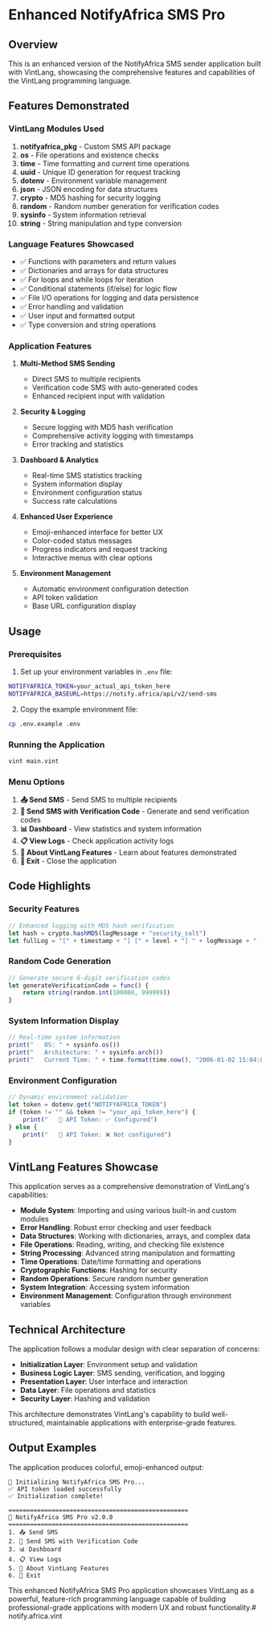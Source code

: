 # Enhanced NotifyAfrica SMS Pro

## Overview

This is an enhanced version of the NotifyAfrica SMS sender application built with VintLang, showcasing the comprehensive features and capabilities of the VintLang programming language.

## Features Demonstrated

### VintLang Modules Used

1. **notifyafrica_pkg** - Custom SMS API package
2. **os** - File operations and existence checks  
3. **time** - Time formatting and current time operations
4. **uuid** - Unique ID generation for request tracking
5. **dotenv** - Environment variable management
6. **json** - JSON encoding for data structures
7. **crypto** - MD5 hashing for security logging
8. **random** - Random number generation for verification codes
9. **sysinfo** - System information retrieval
10. **string** - String manipulation and type conversion

### Language Features Showcased

- ✅ Functions with parameters and return values
- ✅ Dictionaries and arrays for data structures
- ✅ For loops and while loops for iteration
- ✅ Conditional statements (if/else) for logic flow
- ✅ File I/O operations for logging and data persistence
- ✅ Error handling and validation
- ✅ User input and formatted output
- ✅ Type conversion and string operations

### Application Features

1. **Multi-Method SMS Sending**
   - Direct SMS to multiple recipients
   - Verification code SMS with auto-generated codes
   - Enhanced recipient input with validation

2. **Security & Logging**
   - Secure logging with MD5 hash verification
   - Comprehensive activity logging with timestamps
   - Error tracking and statistics

3. **Dashboard & Analytics**
   - Real-time SMS statistics tracking
   - System information display
   - Environment configuration status
   - Success rate calculations

4. **Enhanced User Experience**
   - Emoji-enhanced interface for better UX
   - Color-coded status messages
   - Progress indicators and request tracking
   - Interactive menus with clear options

5. **Environment Management**
   - Automatic environment configuration detection
   - API token validation
   - Base URL configuration display

## Usage

### Prerequisites

1. Set up your environment variables in `.env` file:
```bash
NOTIFYAFRICA_TOKEN=your_actual_api_token_here
NOTIFYAFRICA_BASEURL=https://notify.africa/api/v2/send-sms
```

2. Copy the example environment file:
```bash
cp .env.example .env
```

### Running the Application

```bash
vint main.vint
```

### Menu Options

1. **📤 Send SMS** - Send SMS to multiple recipients
2. **🎲 Send SMS with Verification Code** - Generate and send verification codes
3. **📊 Dashboard** - View statistics and system information
4. **📋 View Logs** - Check application activity logs
5. **🚀 About VintLang Features** - Learn about features demonstrated
6. **🚪 Exit** - Close the application

## Code Highlights

### Security Features
```js
// Enhanced logging with MD5 hash verification
let hash = crypto.hashMD5(logMessage + "security_salt")
let fullLog = "[" + timestamp + "] [" + level + "] " + logMessage + " (Hash: " + hash + ")\n"
```

### Random Code Generation
```js
// Generate secure 6-digit verification codes
let generateVerificationCode = func() {
    return string(random.int(100000, 999999))
}
```

### System Information Display
```js
// Real-time system information
print("   OS: " + sysinfo.os())
print("   Architecture: " + sysinfo.arch())
print("   Current Time: " + time.format(time.now(), "2006-01-02 15:04:05"))
```

### Environment Configuration
```js
// Dynamic environment validation
let token = dotenv.get("NOTIFYAFRICA_TOKEN")
if (token != "" && token != "your_api_token_here") {
    print("   🔑 API Token: ✅ Configured")
} else {
    print("   🔑 API Token: ❌ Not configured")
}
```

## VintLang Features Showcase

This application serves as a comprehensive demonstration of VintLang's capabilities:

- **Module System**: Importing and using various built-in and custom modules
- **Error Handling**: Robust error checking and user feedback
- **Data Structures**: Working with dictionaries, arrays, and complex data
- **File Operations**: Reading, writing, and checking file existence
- **String Processing**: Advanced string manipulation and formatting
- **Time Operations**: Date/time formatting and operations
- **Cryptographic Functions**: Hashing for security
- **Random Operations**: Secure random number generation
- **System Integration**: Accessing system information
- **Environment Management**: Configuration through environment variables

## Technical Architecture

The application follows a modular design with clear separation of concerns:

- **Initialization Layer**: Environment setup and validation
- **Business Logic Layer**: SMS sending, verification, and logging
- **Presentation Layer**: User interface and interaction
- **Data Layer**: File operations and statistics
- **Security Layer**: Hashing and validation

This architecture demonstrates VintLang's capability to build well-structured, maintainable applications with enterprise-grade features.

## Output Examples

The application produces colorful, emoji-enhanced output:

```
🚀 Initializing NotifyAfrica SMS Pro...
✅ API token loaded successfully
✅ Initialization complete!

==================================================
📱 NotifyAfrica SMS Pro v2.0.0
==================================================
1. 📤 Send SMS
2. 🎲 Send SMS with Verification Code
3. 📊 Dashboard
4. 📋 View Logs
5. 🚀 About VintLang Features
6. 🚪 Exit
```

This enhanced NotifyAfrica SMS Pro application showcases VintLang as a powerful, feature-rich programming language capable of building professional-grade applications with modern UX and robust functionality.# notify.africa.vint
